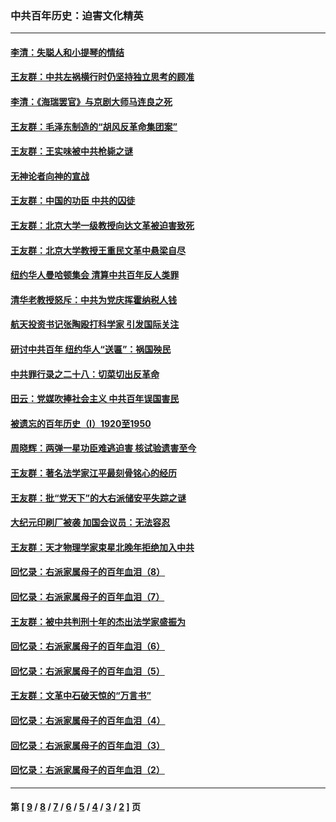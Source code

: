 ### 中共百年历史：迫害文化精英
---
#### [李清：失聪人和小提琴的情结](../../pages/nf1176111/n13459280.md?01300430) 
#### [王友群：中共左祸横行时仍坚持独立思考的顾准](../../pages/nf1176111/n13444722.md?01300430) 
#### [李清：《海瑞罢官》与京剧大师马连良之死](../../pages/nf1176111/n13412316.md?01300430) 
#### [王友群：毛泽东制造的“胡风反革命集团案”](../../pages/nf1176111/n13324909.md?01300430) 
#### [王友群：王实味被中共枪毙之谜](../../pages/nf1176111/n13307502.md?01300430) 
#### [无神论者向神的宣战](../../pages/nf1176111/n13281535.md?01300430) 
#### [王友群：中国的功臣 中共的囚徒](../../pages/nf1176111/n13291790.md?01300430) 
#### [王友群：北京大学一级教授向达文革被迫害致死](../../pages/nf1176111/n13150966.md?01300430) 
#### [王友群：北京大学教授王重民文革中悬梁自尽](../../pages/nf1176111/n13084645.md?01300430) 
#### [纽约华人曼哈顿集会 清算中共百年反人类罪](../../pages/nf1176111/n13084157.md?01300430) 
#### [清华老教授怒斥：中共为党庆挥霍纳税人钱](../../pages/nf1176111/n13071430.md?01300430) 
#### [航天投资书记张陶殴打科学家 引发国际关注](../../pages/nf1176111/n13069132.md?01300430) 
#### [研讨中共百年 纽约华人“送匾”：祸国殃民](../../pages/nf1176111/n13057367.md?01300430) 
#### [中共罪行录之二十八：切菜切出反革命](../../pages/nf1176111/n13030600.md?01300430) 
#### [田云：党媒吹捧社会主义 中共百年误国害民](../../pages/nf1176111/n13006682.md?01300430) 
#### [被遗忘的百年历史（I）1920至1950](../../pages/nf1176111/n12986411.md?01300430) 
#### [周晓辉：两弹一星功臣难逃迫害 核试验遗害至今](../../pages/nf1176111/n12974997.md?01300430) 
#### [王友群：著名法学家江平最刻骨铭心的经历](../../pages/nf1176111/n12970787.md?01300430) 
#### [王友群：批“党天下”的大右派储安平失踪之谜](../../pages/nf1176111/n12954229.md?01300430) 
#### [大纪元印刷厂被袭 加国会议员：无法容忍](../../pages/nf1176111/n12883028.md?01300430) 
#### [王友群：天才物理学家束星北晚年拒绝加入中共](../../pages/nf1176111/n12792913.md?01300430) 
#### [回忆录：右派家属母子的百年血泪（8）](../../pages/nf1176111/n12706196.md?01300430) 
#### [回忆录：右派家属母子的百年血泪（7）](../../pages/nf1176111/n12706191.md?01300430) 
#### [王友群：被中共判刑十年的杰出法学家盛振为](../../pages/nf1176111/n12706141.md?01300430) 
#### [回忆录：右派家属母子的百年血泪（6）](../../pages/nf1176111/n12698863.md?01300430) 
#### [回忆录：右派家属母子的百年血泪（5）](../../pages/nf1176111/n12692515.md?01300430) 
#### [王友群：文革中石破天惊的“万言书”](../../pages/nf1176111/n12690994.md?01300430) 
#### [回忆录：右派家属母子的百年血泪（4）](../../pages/nf1176111/n12686410.md?01300430) 
#### [回忆录：右派家属母子的百年血泪（3）](../../pages/nf1176111/n12683820.md?01300430) 
#### [回忆录：右派家属母子的百年血泪（2）](../../pages/nf1176111/n12679738.md?01300430) 

---
#### 第 [ [9](./9.md?01300430) / [8](./8.md?01300430) / [7](./7.md?01300430) / [6](./6.md?01300430) / [5](./5.md?01300430) / [4](./4.md?01300430) / [3](./3.md?01300430) / [2](./2.md?01300430) ] 页

